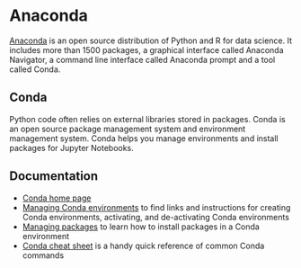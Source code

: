 # Anaconda

[Anaconda](https://www.anaconda.com/) is an open source distribution of Python and R for data science. It includes more than 1500 packages, a graphical interface called Anaconda Navigator, a command line interface called Anaconda prompt and a tool called Conda.

## Conda

Python code often relies on external libraries stored in packages. Conda is an open source package management system and environment management system. Conda helps you manage environments and install packages for Jupyter Notebooks.

## Documentation

- [Conda home page](https://docs.conda.io/)
- [Managing Conda environments](https://docs.conda.io/projects/conda/latest/user-guide/tasks/manage-environments.html) to find links and instructions for creating Conda environments, activating, and de-activating Conda environments 
- [Managing packages](https://docs.conda.io/projects/conda/latest/user-guide/getting-started.html#managing-packages) to learn how to install packages in a Conda environment
- [Conda cheat sheet](https://docs.conda.io/projects/conda/latest/user-guide/cheatsheet.html) is a handy quick reference of common Conda commands
